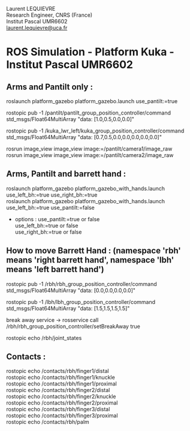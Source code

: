 Laurent LEQUIEVRE<br/>
Research Engineer, CNRS (France)<br/>
Institut Pascal UMR6602<br/>
laurent.lequievre@uca.fr<br/>


# ROS Simulation - Platform Kuka - Institut Pascal UMR6602

Arms and Pantilt only :
----------------------

roslaunch platform_gazebo platform_gazebo.launch use_pantilt:=true<br/>


rostopic pub -1 /pantilt/pantilt_group_position_controller/command std_msgs/Float64MultiArray "data: [1.0,0.5,0.0,0.0]"<br/>

rostopic pub -1 /kuka_lwr_left/kuka_group_position_controller/command std_msgs/Float64MultiArray "data: [0.7,0.5,0.0,0.0,0.0,0.0,0.0]"<br/>

rosrun image_view image_view image:=/pantilt/camera1/image_raw<br/>
rosrun image_view image_view image:=/pantilt/camera2/image_raw<br/>


Arms, Pantilt and barrett hand :
------------------------------
roslaunch platform_gazebo platform_gazebo_with_hands.launch use_left_bh:=true use_right_bh:=true<br/>
roslaunch platform_gazebo platform_gazebo_with_hands.launch use_left_bh:=true use_pantilt:=false<br/>

* options :
use_pantilt:=true or false<br/>
use_left_bh:=true or false<br/>
use_right_bh:=true or false<br/>


How to move Barrett Hand : (namespace 'rbh' means 'right barrett hand', namespace 'lbh' means 'left barrett hand')
------------------------------------------------------------------------------------------------------------------
rostopic pub -1 /rbh/rbh_group_position_controller/command std_msgs/Float64MultiArray "data: [0.0,0.0,0.0,0.0]"<br/>

rostopic pub -1 /lbh/lbh_group_position_controller/command std_msgs/Float64MultiArray "data: [1.5,1.5,1.5,1.5]"<br/>


break away service -> rosservice call /rbh/rbh_group_position_controller/setBreakAway true<br/>

rostopic echo /rbh/joint_states<br/>

Contacts :
--------
rostopic echo /contacts/rbh/finger1/distal<br/>
rostopic echo /contacts/rbh/finger1/knuckle<br/>
rostopic echo /contacts/rbh/finger1/proximal<br/>
rostopic echo /contacts/rbh/finger2/distal<br/>
rostopic echo /contacts/rbh/finger2/knuckle<br/>
rostopic echo /contacts/rbh/finger2/proximal<br/>
rostopic echo /contacts/rbh/finger3/distal<br/>
rostopic echo /contacts/rbh/finger3/proximal<br/>
rostopic echo /contacts/rbh/palm<br/>

